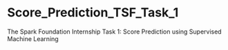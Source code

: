# Score_Prediction_TSF_Task_1
The Spark Foundation Internship Task 1: Score Prediction using Supervised Machine Learning
